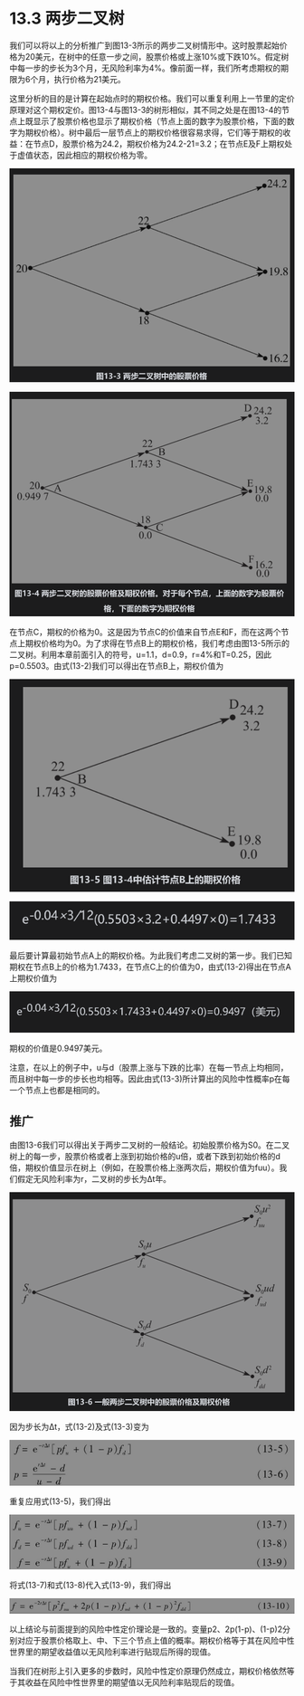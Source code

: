 # 13.3 两步二叉树

我们可以将以上的分析推广到图13-3所示的两步二叉树情形中。这时股票起始价格为20美元，在树中的任意一步之间，股票价格或上涨10%或下跌10%。假定树中每一步的步长为3个月，无风险利率为4%。像前面一样，我们所考虑期权的期限为6个月，执行价格为21美元。

这里分析的目的是计算在起始点时的期权价格。我们可以重复利用上一节里的定价原理对这个期权定价。图13-4与图13-3的树形相似，其不同之处是在图13-4的节点上既显示了股票价格也显示了期权价格（节点上面的数字为股票价格，下面的数字为期权价格）。树中最后一层节点上的期权价格很容易求得，它们等于期权的收益：在节点D，股票价格为24.2，期权价格为24.2-21=3.2；在节点E及F上期权处于虚值状态，因此相应的期权价格为零。

![](images/2024-03-03-10-19-37.png)

![](images/2024-03-03-10-19-52.png)

在节点C，期权的价格为0。这是因为节点C的价值来自节点E和F，而在这两个节点上期权价格均为0。为了求得在节点B上的期权价格，我们考虑由图13-5所示的二叉树。利用本章前面引入的符号，u=1.1，d=0.9，r=4%和T=0.25，因此p=0.5503。由式(13-2)我们可以得出在节点B上，期权价值为

![](images/2024-03-03-10-20-34.png)

![](images/2024-03-03-10-20-49.png)

最后要计算最初始节点A上的期权价格。为此我们考虑二叉树的第一步。我们已知期权在节点B上的价格为1.7433，在节点C上的价值为0，由式(13-2)得出在节点A上期权价值为

![](images/2024-03-03-10-21-25.png)

期权的价值是0.9497美元。

注意，在以上的例子中，u与d（股票上涨与下跌的比率）在每一节点上均相同，而且树中每一步的步长也均相等。因此由式(13-3)所计算出的风险中性概率p在每一个节点上也都是相同的。

## 推广

由图13-6我们可以得出关于两步二叉树的一般结论。初始股票价格为S0。在二叉树上的每一步，股票价格或者上涨到初始价格的u倍，或者下跌到初始价格的d倍，期权价值显示在树上（例如，在股票价格上涨两次后，期权价值为fuu）。我们假定无风险利率为r，二叉树的步长为Δt年。

![](images/2024-03-03-10-22-28.png)

因为步长为Δt，式(13-2)及式(13-3)变为

![](images/2024-03-03-10-23-07.png)

重复应用式(13-5)，我们得出

![](images/2024-03-03-10-23-38.png)

将式(13-7)和式(13-8)代入式(13-9)，我们得出

![](images/2024-03-03-10-24-21.png)

以上结论与前面提到的风险中性定价理论是一致的。变量p2、2p(1-p)、(1-p)2分别对应于股票价格取上、中、下三个节点上值的概率。期权价格等于其在风险中性世界里的期望收益值以无风险利率进行贴现后所得的现值。

当我们在树形上引入更多的步数时，风险中性定价原理仍然成立，期权价格依然等于其收益在风险中性世界里的期望值以无风险利率贴现后的现值。